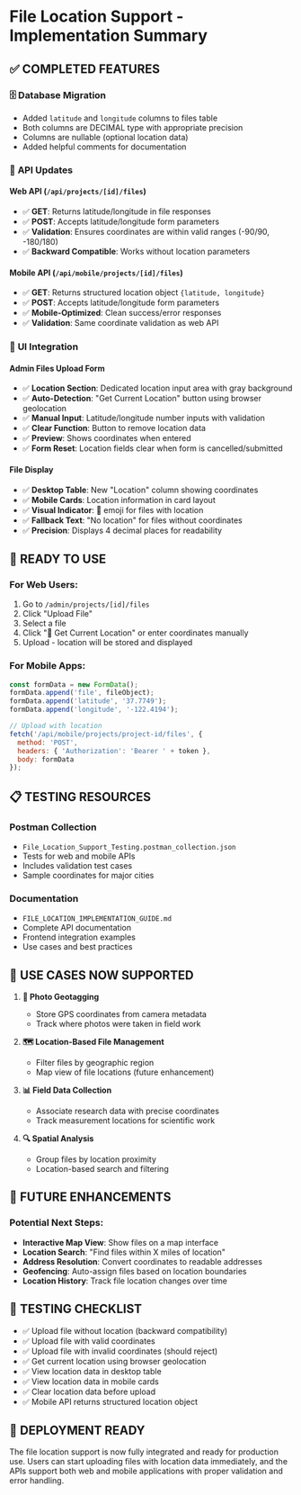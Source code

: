 # File Location Support - Implementation Summary

## ✅ **COMPLETED FEATURES**

### 🗄️ **Database Migration**
- Added `latitude` and `longitude` columns to files table
- Both columns are DECIMAL type with appropriate precision
- Columns are nullable (optional location data)
- Added helpful comments for documentation

### 🔧 **API Updates**

#### Web API (`/api/projects/[id]/files`)
- ✅ **GET**: Returns latitude/longitude in file responses
- ✅ **POST**: Accepts latitude/longitude form parameters
- ✅ **Validation**: Ensures coordinates are within valid ranges (-90/90, -180/180)
- ✅ **Backward Compatible**: Works without location parameters

#### Mobile API (`/api/mobile/projects/[id]/files`)
- ✅ **GET**: Returns structured location object `{latitude, longitude}`
- ✅ **POST**: Accepts latitude/longitude form parameters
- ✅ **Mobile-Optimized**: Clean success/error responses
- ✅ **Validation**: Same coordinate validation as web API

### 🎨 **UI Integration**

#### Admin Files Upload Form
- ✅ **Location Section**: Dedicated location input area with gray background
- ✅ **Auto-Detection**: "Get Current Location" button using browser geolocation
- ✅ **Manual Input**: Latitude/longitude number inputs with validation
- ✅ **Clear Function**: Button to remove location data
- ✅ **Preview**: Shows coordinates when entered
- ✅ **Form Reset**: Location fields clear when form is cancelled/submitted

#### File Display
- ✅ **Desktop Table**: New "Location" column showing coordinates
- ✅ **Mobile Cards**: Location information in card layout
- ✅ **Visual Indicator**: 📍 emoji for files with location
- ✅ **Fallback Text**: "No location" for files without coordinates
- ✅ **Precision**: Displays 4 decimal places for readability

## 🚀 **READY TO USE**

### For Web Users:
1. Go to `/admin/projects/[id]/files`
2. Click "Upload File"
3. Select a file
4. Click "📍 Get Current Location" or enter coordinates manually
5. Upload - location will be stored and displayed

### For Mobile Apps:
```javascript
const formData = new FormData();
formData.append('file', fileObject);
formData.append('latitude', '37.7749');
formData.append('longitude', '-122.4194');

// Upload with location
fetch('/api/mobile/projects/project-id/files', {
  method: 'POST',
  headers: { 'Authorization': 'Bearer ' + token },
  body: formData
});
```

## 📋 **TESTING RESOURCES**

### Postman Collection
- `File_Location_Support_Testing.postman_collection.json`
- Tests for web and mobile APIs
- Includes validation test cases
- Sample coordinates for major cities

### Documentation
- `FILE_LOCATION_IMPLEMENTATION_GUIDE.md`
- Complete API documentation
- Frontend integration examples
- Use cases and best practices

## 🎯 **USE CASES NOW SUPPORTED**

1. **📸 Photo Geotagging**
   - Store GPS coordinates from camera metadata
   - Track where photos were taken in field work

2. **🗺️ Location-Based File Management**
   - Filter files by geographic region
   - Map view of file locations (future enhancement)

3. **📊 Field Data Collection**
   - Associate research data with precise coordinates
   - Track measurement locations for scientific work

4. **🔍 Spatial Analysis**
   - Group files by location proximity
   - Location-based search and filtering

## 🔮 **FUTURE ENHANCEMENTS**

### Potential Next Steps:
- **Interactive Map View**: Show files on a map interface
- **Location Search**: "Find files within X miles of location"
- **Address Resolution**: Convert coordinates to readable addresses
- **Geofencing**: Auto-assign files based on location boundaries
- **Location History**: Track file location changes over time

## 🧪 **TESTING CHECKLIST**

- ✅ Upload file without location (backward compatibility)
- ✅ Upload file with valid coordinates 
- ✅ Upload file with invalid coordinates (should reject)
- ✅ Get current location using browser geolocation
- ✅ View location data in desktop table
- ✅ View location data in mobile cards
- ✅ Clear location data before upload
- ✅ Mobile API returns structured location object

## 🎉 **DEPLOYMENT READY**

The file location support is now fully integrated and ready for production use. Users can start uploading files with location data immediately, and the APIs support both web and mobile applications with proper validation and error handling.

